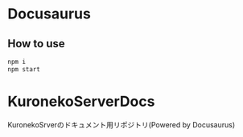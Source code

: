 # Docusaurus

## How to use

```bash
npm i
npm start
```

# KuronekoServerDocs
KuronekoSrverのドキュメント用リポジトリ(Powered by Docusaurus)
